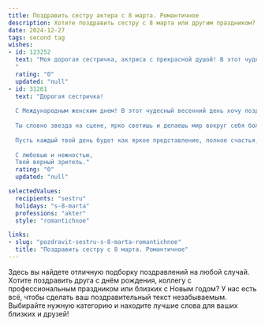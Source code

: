 ```yaml
---
title: Поздравить сестру актера с 8 марта. Романтичное
description: Хотите поздравить сестру с 8 марта или другим праздником? Наш ИИ создаст незабываемое поздравление, а вы обязательно выделитесь среди других.  
date: 2024-12-27
tags: second tag
wishes:
- id: 123252
  text: "Моя дорогая сестричка, актриса с прекрасной душой! В этот чудесный весенний день, 8 Марта, я хочу пожелать тебе самого яркого света, самых искренних аплодисментов и невероятных ролей в жизни. Пусть каждый твой день будет полон любви, вдохновения и восхищения, а твоя красота и талант всегда будут сиять, как самая яркая звезда на театральном небосклоне.  С праздником, моя любимая!
  "
  rating: "0"
  updated: "null"
- id: 31261
  text: "Дорогая сестричка!
  
  С Международным женским днем! В этот чудесный весенний день хочу поздравить тебя с тем, что ты — не только прекрасная женщина, но и талантливый актёр, способный вдохновлять и удивлять.
  
  Ты словно звезда на сцене, ярко светишь и делаешь мир вокруг себя более волшебным. Твоя игра наполняет жизнь эмоциями и красками, и я горжусь тем, что могу называть тебя своей сестрой.
  
  Пусть каждый твой день будет как яркое представление, полное счастья, удачи и любви. Желаю тебе страсти в каждом новом проекте и вдохновения, которое не покинет тебя ни на минуту.
  
  С любовью и нежностью,
  Твой верный зритель."
  rating: "0"
  updated: "null"

selectedValues:
  recipients: "sestru"
  holidays: "s-8-marta"
  professions: "akter"
  style: "romantichnoe"

links:
- slug: "pozdravit-sestru-s-8-marta-romantichnoe"
  title: "Поздравить сестру с 8 марта. Романтичное"
---
```


Здесь вы найдете отличную подборку поздравлений на любой случай.
Хотите поздравить друга с днём рождения, коллегу с профессиональным праздником или близких с Новым годом? У нас есть всё, чтобы сделать ваш поздравительный текст незабываемым. Выбирайте нужную категорию и находите лучшие слова для ваших близких и друзей!

